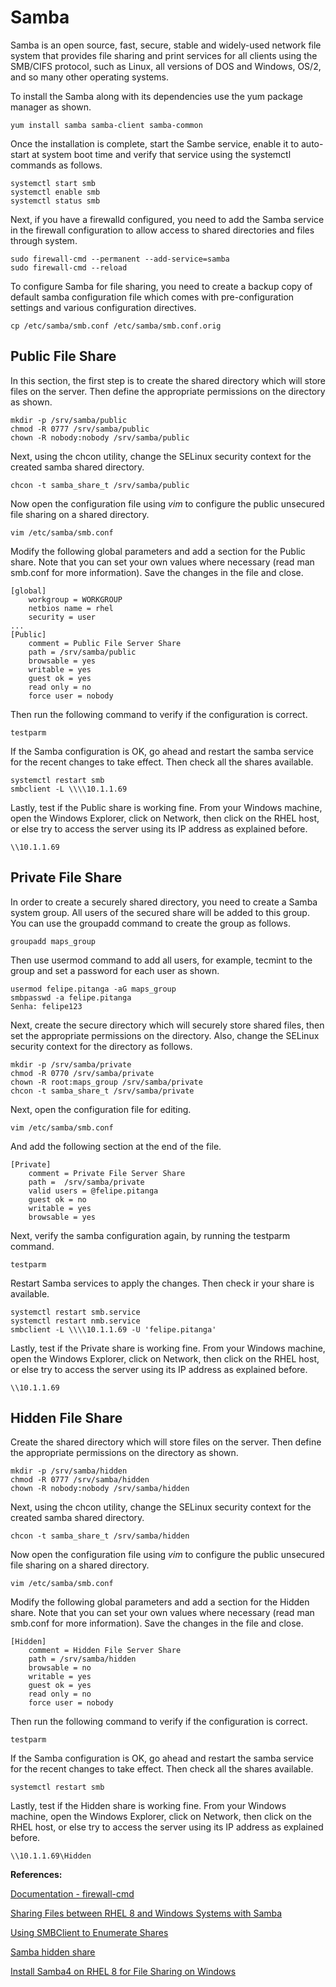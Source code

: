 # Samba

Samba is an open source, fast, secure, stable and widely-used network file system that provides file sharing and print services for all clients using the SMB/CIFS protocol, such as Linux, all versions of DOS and Windows, OS/2, and so many other operating systems.

To install the Samba along with its dependencies use the yum package manager as shown.

    yum install samba samba-client samba-common


Once the installation is complete, start the Sambe service, enable it to auto-start at system boot time and verify that service using the systemctl commands as follows.

    systemctl start smb
    systemctl enable smb
    systemctl status smb


Next, if you have a firewalld configured, you need to add the Samba service in the firewall configuration to allow access to shared directories and files through system.

    sudo firewall-cmd --permanent --add-service=samba
    sudo firewall-cmd --reload


To configure Samba for file sharing, you need to create a backup copy of default samba configuration file which comes with pre-configuration settings and various configuration directives.

    cp /etc/samba/smb.conf /etc/samba/smb.conf.orig


## Public File Share 

In this section, the first step is to create the shared directory which will store files on the server. Then define the appropriate permissions on the directory as shown.

    mkdir -p /srv/samba/public
    chmod -R 0777 /srv/samba/public
    chown -R nobody:nobody /srv/samba/public


Next, using the chcon utility, change the SELinux security context for the created samba shared directory.

    chcon -t samba_share_t /srv/samba/public

Now open the configuration file using _vim_ to configure the public unsecured file sharing on a shared directory.

    vim /etc/samba/smb.conf


Modify the following global parameters and add a section for the Public share. Note that you can set your own values where necessary (read man smb.conf for more information). Save the changes in the file and close.

    [global]
        workgroup = WORKGROUP
        netbios name = rhel
        security = user
    ...
    [Public]
        comment = Public File Server Share
        path = /srv/samba/public
        browsable = yes
        writable = yes
        guest ok = yes
        read only = no
        force user = nobody


Then run the following command to verify if the configuration is correct.

    testparm


If the Samba configuration is OK, go ahead and restart the samba service for the recent changes to take effect. Then check all the shares available.

    systemctl restart smb
    smbclient -L \\\\10.1.1.69


Lastly, test if the Public share is working fine. From your Windows machine, open the Windows Explorer, click on Network, then click on the RHEL host, or else try to access the server using its IP address as explained before.

    \\10.1.1.69



## Private File Share 

In order to create a securely shared directory, you need to create a Samba system group. All users of the secured share will be added to this group. You can use the groupadd command to create the group as follows.

    groupadd maps_group


Then use usermod command to add all users, for example, tecmint to the group and set a password for each user as shown.

    usermod felipe.pitanga -aG maps_group
    smbpasswd -a felipe.pitanga
    Senha: felipe123


Next, create the secure directory which will securely store shared files, then set the appropriate permissions on the directory. Also, change the SELinux security context for the directory as follows.

    mkdir -p /srv/samba/private
    chmod -R 0770 /srv/samba/private
    chown -R root:maps_group /srv/samba/private
    chcon -t samba_share_t /srv/samba/private


Next, open the configuration file for editing.

    vim /etc/samba/smb.conf


And add the following section at the end of the file.

    [Private]
        comment = Private File Server Share
        path =  /srv/samba/private
        valid users = @felipe.pitanga
        guest ok = no
        writable = yes
        browsable = yes


Next, verify the samba configuration again, by running the testparm command.

    testparm


Restart Samba services to apply the changes. Then check ir your share is available.

    systemctl restart smb.service
    systemctl restart nmb.service
    smbclient -L \\\\10.1.1.69 -U 'felipe.pitanga'

Lastly, test if the Private share is working fine. From your Windows machine, open the Windows Explorer, click on Network, then click on the RHEL host, or else try to access the server using its IP address as explained before.

    \\10.1.1.69


## Hidden File Share 

Create the shared directory which will store files on the server. Then define the appropriate permissions on the directory as shown.

    mkdir -p /srv/samba/hidden
    chmod -R 0777 /srv/samba/hidden
    chown -R nobody:nobody /srv/samba/hidden


Next, using the chcon utility, change the SELinux security context for the created samba shared directory.

    chcon -t samba_share_t /srv/samba/hidden

Now open the configuration file using _vim_ to configure the public unsecured file sharing on a shared directory.

    vim /etc/samba/smb.conf


Modify the following global parameters and add a section for the Hidden share. Note that you can set your own values where necessary (read man smb.conf for more information). Save the changes in the file and close.

    [Hidden]
        comment = Hidden File Server Share
        path = /srv/samba/hidden
        browsable = no
        writable = yes
        guest ok = yes
        read only = no
        force user = nobody


Then run the following command to verify if the configuration is correct.

    testparm


If the Samba configuration is OK, go ahead and restart the samba service for the recent changes to take effect. Then check all the shares available.

    systemctl restart smb


Lastly, test if the Hidden share is working fine. From your Windows machine, open the Windows Explorer, click on Network, then click on the RHEL host, or else try to access the server using its IP address as explained before.

    \\10.1.1.69\Hidden


**References:**

[Documentation - firewall-cmd ](https://firewalld.org/documentation/man-pages/firewall-cmd.html)

[Sharing Files between RHEL 8 and Windows Systems with Samba](https://www.techotopia.com/index.php/Sharing_Files_between_RHEL_and_Windows_Systems_with_Samba)

[Using SMBClient to Enumerate Shares](https://bestestredteam.com/2019/03/15/using-smbclient-to-enumerate-shares/)

[Samba hidden share](https://www.linuxquestions.org/questions/linux-software-2/samba-hidden-share-33594/)

[Install Samba4 on RHEL 8 for File Sharing on Windows](https://www.tecmint.com/install-samba-on-rhel-8-for-file-sharing-on-windows/)
